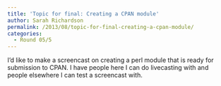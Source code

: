 ```yaml
---
title: 'Topic for final: Creating a CPAN module'
author: Sarah Richardson
permalink: /2013/08/topic-for-final-creating-a-cpan-module/
categories:
  - Round 05/5
---
```

I&#8217;d like to make a screencast on creating a perl module that is ready for submission to CPAN. I have people here I can do livecasting with and people elsewhere I can test a screencast with.
